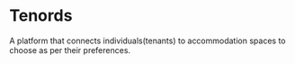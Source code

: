 # Tenords
A platform that connects individuals(tenants) to accommodation spaces to choose as per their preferences.
